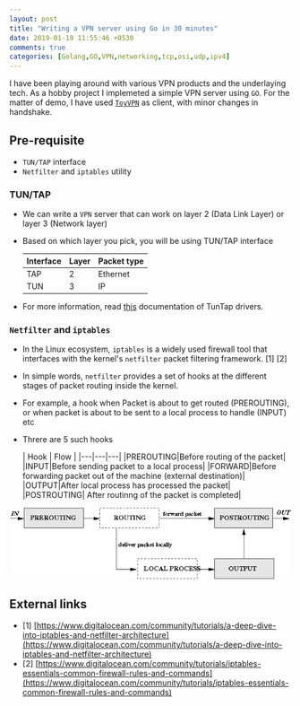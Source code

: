 ```yaml
---
layout: post
title: "Writing a VPN server using Go in 30 minutes"
date: 2019-01-19 11:55:46 +0530
comments: true
categories: [Golang,GO,VPN,networking,tcp,osi,udp,ipv4]
---
```


I have been playing around with various VPN products and the underlaying tech. As a hobby project I implemeted a simple VPN server using `GO`. For the matter of demo, I have used [`ToyVPN`]() as client, with minor changes in handshake.

## Pre-requisite
- `TUN/TAP` interface
- `Netfilter` and `iptables` utility

### TUN/TAP
- We can write a `VPN` server that can work on layer 2 (Data Link Layer) or layer 3 (Network layer)
- Based on which layer you pick, you will be using TUN/TAP interface

	| Interface | Layer | Packet type |
	| --- | --- | --- |
	| TAP | 2 | Ethernet |
	| TUN | 3 | IP |

- For more information, read [this](https://www.kernel.org/doc/Documentation/networking/tuntap.txt) documentation of TunTap drivers.

### `Netfilter` and `iptables`
-  In the Linux ecosystem, `iptables` is a widely used firewall tool that interfaces with the kernel's `netfilter` packet filtering framework. [1] [2]
-  In simple words, `netfilter` provides a set of hooks at the different stages of packet routing inside the kernel. 
-  For example, a hook when Packet is about to get routed (PREROUTING), or when packet is about to be sent to a local process to handle (INPUT) etc
-  Threre are 5 such hooks

	| Hook | Flow | 
	|---|---|---|
	|PREROUTING|Before routing of the packet| 
	|INPUT|Before sending packet to a local process|
	|FORWARD|Before forwarding packet out of the machine (external destination)|
	|OUTPUT|After local process has processed the packet| 
	|POSTROUTING| After routinng of the packet is completed|

![](/public/images/nat-chains.gif)


## External links
- [1] [https://www.digitalocean.com/community/tutorials/a-deep-dive-into-iptables-and-netfilter-architecture](https://www.digitalocean.com/community/tutorials/a-deep-dive-into-iptables-and-netfilter-architecture)
- [2] [https://www.digitalocean.com/community/tutorials/iptables-essentials-common-firewall-rules-and-commands](https://www.digitalocean.com/community/tutorials/iptables-essentials-common-firewall-rules-and-commands)